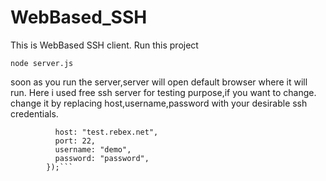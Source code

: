# WebBased_SSH
This is WebBased SSH client.
Run this project 

```node server.js``` 


soon as you run the server,server will open default browser where it will run.
Here i used free ssh server for testing purpose,if you want to change.
change it by replacing host,username,password with your desirable ssh credentials.


``` .connect({
          host: "test.rebex.net",
          port: 22,
          username: "demo",
          password: "password",
        });```
       

